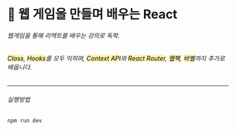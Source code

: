 # :blue_book: 웹 게임을 만들며 배우는 React
###### 웹게임을 통해 리액트를 배우는 강의로 독학.
###### <mark style='background-color: #fff5b1'>Class</mark>, <mark style='background-color: #fff5b1'>Hooks</mark>를 모두 익히며, <mark style='background-color: #fff5b1'>Context API</mark>와 <mark style='background-color: #fff5b1'>React Router</mark>, <mark style='background-color: #fff5b1'>웹팩</mark>, <mark style='background-color: #fff5b1'>바벨</mark>까지 추가로 배웁니다.
------------------------------------------------
###### 실행방법
``` npm run dev ``` 
